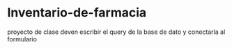 # Inventario-de-farmacia
proyecto de clase
deven escribir el query de la base de dato y conectarla al formulario
